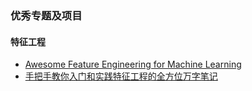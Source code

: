 
### 优秀专题及项目

#### 特征工程
+ [Awesome Feature Engineering for Machine Learning](https://github.com/aikho/awesome-feature-engineering) 
+ [手把手教你入门和实践特征工程的全方位万字笔记](https://segmentfault.com/a/1190000020793822)
